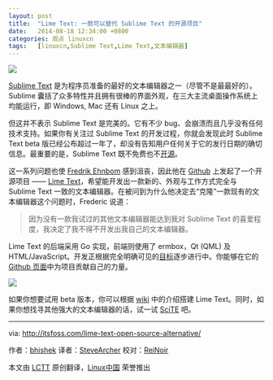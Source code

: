 ```yaml
---
layout: post
title:	"Lime Text: 一款可以替代 Sublime Text 的开源项目"
date:	2014-08-18 12:34:00 +0800 
categories:	观点 linuxcn 
tags:	[linuxcn,Sublime Text,Lime Text,文本编辑器]
---
```



![](/Asserts/Images//attachment/album/201408/18/123439pmoftkcdwkos4xdx.jpeg)


[Sublime Text](http://www.sublimetext.com/) 是为程序员准备的最好的文本编辑器之一（尽管不是最最好的）。Sublime 囊括了众多特性并且拥有很棒的界面外观，在三大主流桌面操作系统上均能运行，即 Windows, Mac 还有 Linux 之上。


但这并不表示 Sublime Text 是完美的。它有不少 bug、会崩溃而且几乎没有任何技术支持。如果你有关注过 Sublime Text 的开发过程，你就会发现此时 Sublime Text beta 版已经公布超过一年了，却没有告知用户任何关于它的发行日期的确切信息。最重要的是，Sublime Text 既不免费也不[开源](http://itsfoss.com/category/open-source-software/)。


这一系列问题也使 [Fredrik Ehnbom](https://github.com/quarnster) 感到沮丧，因此他在 [Github](https://github.com/) 上发起了一个开源项目 —— [Lime Text](http://limetext.org/)，希望能开发出一款新的、外观与工作方式完全与 Sublime Text 一致的文本编辑器。在被问到为什么他决定去“克隆”一款现有的文本编辑器这个问题时，Frederic 说道：



> 
> 因为没有一款我试过的其他文本编辑器能达到我对 Sublime Text 的喜爱程度，我决定了我不得不开发出我自己的文本编辑器。
> 
> 
> 


Lime Text 的后端采用 Go 实现，前端则使用了 ermbox，Qt (QML) 及 HTML/JavaScript。开发正根据完全明确可见的[目标](https://github.com/limetext/lime/wiki/Goals)逐步进行中。你能够在它的 [Github 页面](https://github.com/limetext/lime/issues)中为项目贡献自己的力量。


![](/Asserts/Images//attachment/album/201408/18/123441tpfwypbswjf9g4pb.jpeg)


如果你想要试用 beta 版本，你可以根据 [wiki](https://github.com/limetext/lime/wiki/Building) 中的介绍搭建 Lime Text。同时，如果你想找寻其他强大的文本编辑器的话，试一试 [SciTE](http://itsfoss.com/scite-the-notepad-for-linux/) 吧。




---


via: <http://itsfoss.com/lime-text-open-source-alternative/>


作者：[bhishek](http://itsfoss.com/author/Abhishek/) 译者：[SteveArcher](https://github.com/SteveArcher) 校对：[ReiNoir](https://github.com/reinoir)


本文由 [LCTT](https://github.com/LCTT/TranslateProject) 原创翻译，[Linux中国](http://linux.cn/) 荣誉推出
